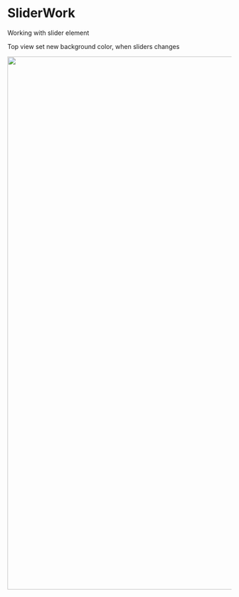 # SliderWork
Working with slider element

Top view set new background color, when sliders changes

<img src="https://i.ibb.co/nj0bJpS/2021-08-22-17-49-33.png" width="600px" height="1200px" />
